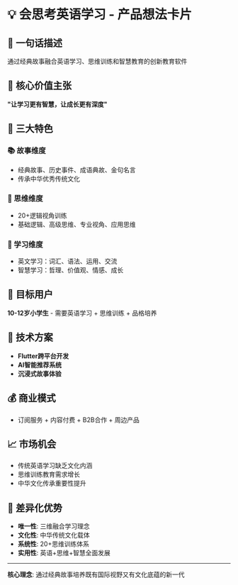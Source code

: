 # 💡 会思考英语学习 - 产品想法卡片

## 🎯 一句话描述
通过经典故事融合英语学习、思维训练和智慧教育的创新教育软件

## 🎪 核心价值主张
**"让学习更有智慧，让成长更有深度"**

## 🌟 三大特色

### 📚 故事维度
- 经典故事、历史事件、成语典故、金句名言
- 传承中华优秀传统文化

### 🧠 思维维度  
- 20+逻辑视角训练
- 基础逻辑、高级思维、专业视角、应用思维

### 📖 学习维度
- 英文学习：词汇、语法、运用、交流
- 智慧学习：哲理、价值观、情感、成长

## 🎯 目标用户
**10-12岁小学生** - 需要英语学习 + 思维训练 + 品格培养

## 🚀 技术方案
- **Flutter跨平台开发**
- **AI智能推荐系统**
- **沉浸式故事体验**

## 💰 商业模式
- 订阅服务 + 内容付费 + B2B合作 + 周边产品

## 📈 市场机会
- 传统英语学习缺乏文化内涵
- 思维训练教育需求增长
- 中华文化传承重要性提升

## 🎨 差异化优势
- **唯一性**: 三维融合学习理念
- **文化性**: 中华传统文化载体
- **系统性**: 20+思维训练体系
- **实用性**: 英语+思维+智慧全面发展

---

**核心理念**: 通过经典故事培养既有国际视野又有文化底蕴的新一代
